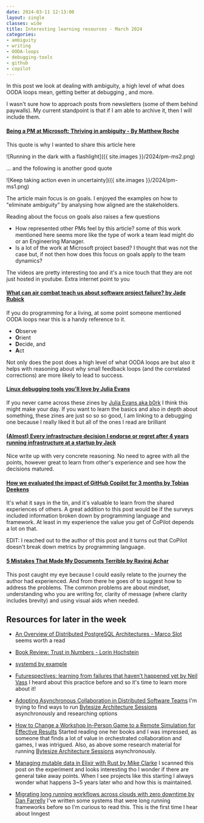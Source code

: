 ```yaml
---
date: 2024-03-11 12:13:00
layout: single
classes: wide
title: Interesting learning resources - March 2024 
categories:
- ambiguity
- writing
- OODA-loops
- debugging-tools
- github
- copilot
---
```


In this post we look at dealing with ambiguity, a high level of what does OODA loops mean, getting better at debugging , and more.

I wasn't sure how to approach posts from newsletters (some of them behind paywalls). My current standpoint is that if I am able to archive it, then I will include them.


#### [Being a PM at Microsoft: Thriving in ambiguity -  By Matthew Roche](https://web.archive.org/web/20240212173446/https%3A%2F%2Fssbipolar.com%2F2024%2F01%2F29%2Fbeing-a-pm-at-microsoft-thriving-in-ambiguity%2F)

This quote is why I wanted to share this article here

![Running in the dark with a flashlight]({{ site.images }}/2024/pm-ms2.png)


... and the following is another good quote

![Keep taking action even in uncertainty]({{ site.images }}/2024/pm-ms1.png)

The article main focus is on goals. I enjoyed the examples on how to "eliminate ambiguity" by analysing how aligned are the stakeholders. 

Reading about the focus on goals also raises a few questions

* How represented other PMs feel by this article? some of this work mentioned here seems more like the type of work a team lead might do or an Engineering Manager. 
* Is a lot of the work at Microsoft project based? I thought that was not the case but, if not then how does this focus on goals apply to the team dynamics?

The videos are pretty interesting too and it's a nice touch that they are not just hosted in youtube. Extra internet point to you



#### [What can air combat teach us about software project failure? by Jade Rubick](https://web.archive.org/web/20240214143333/https://www.rubick.com/engineering-leaders-should-obsess-over-feedback-loops/)

If you do programming for a living,  at some point someone mentioned OODA loops near this is a handy reference to it.

* **O**bserve
* **O**rient
* **D**ecide, and
* **A**ct

Not only does the post does a high level of what OODA loops are but also it helps with reasoning about why small feedback loops (and the correlated corrections) are more likely to lead to success.



#### [Linux debugging tools you'll love by Julia Evans](https://wizardzines.com/zines/debugging/) 

If you never came across these zines by [Julia Evans aka b0rk](https://social.jvns.ca/@b0rk) I think this might make your day. If you want to learn the basics and also in depth about something, these zines are just so so so good, I am linking to a debugging one because I really liked it but all of the ones I read are brilliant



#### [(Almost) Every infrastructure decision I endorse or regret after 4 years running infrastructure at a startup by Jack ](https://web.archive.org/web/20240311172850/https://cep.dev/posts/every-infrastructure-decision-i-endorse-or-regret-after-4-years-running-infrastructure-at-a-startup/)

Nice write up with very concrete reasoning. No need to agree with all the points, however great to learn from other's experience and see how the decisions matured.


#### [How we evaluated the impact of GitHub Copilot for 3 months by Tobias Deekens](https://web.archive.org/web/20240311171701/https://commercetools.com/blog/how-we-evaluated-the-impact-of-github-copilot-for-3-months) 

It's what it says in the tin, and it's valuable to learn from the shared experiences of others.
A great addition to this post would be if the surveys included information broken down by programming language and framework. At least in my experience the value you get of CoPilot depends a lot on that.

EDIT: I reached out to the author of this post and it turns out that CoPilot doesn't break down metrics by programming language. 

#### [5 Mistakes That Made My Documents Terrible by Raviraj Achar](https://web.archive.org/web/20240227103008/https://newsletter.techleadmentor.com/p/5-mistakes-that-made-my-documents?r=z1gf1)

This post caught my eye because I could easily relate to the journey the author had experienced. And from there he goes of to suggest how to address the problems. 
The common problems are about mindset, understanding who you are writing for, clarity of message (where clarity includes brevity) and using visual aids when needed.  
 

## Resources for later in the week

* [An Overview of Distributed PostgreSQL Architectures - Marco Slot](https://www.crunchydata.com/blog/an-overview-of-distributed-postgresql-architectures) seems worth a read

* [Book Review: Trust in Numbers - Lorin Hochstein](https://surfingcomplexity.blog/2024/02/11/book-review-trust-in-numbers/)

* [systemd by example](https://seb.jambor.dev/posts/systemd-by-example-part-1-minimization/)

* [Futurespectives: learning from failures that haven’t happened yet by Neil Vass](https://neil-vass.com/futurespectives-learning-from-failures-that-havent-happened-yet/) I heard about this practice before and so it's time to learn more about it!


* [Adopting Asynchronous Collaboration in Distributed Software Teams](https://www.infoq.com/articles/asynchronous-collaboration-software-teams/) I'm trying to find ways to run [Bytesize Architecture Sessions](https://bytesizearchitecturesessions.com/) asynchronously and researching options

* [How to Change a Workshop In-Person Game to a Remote Simulation for Effective Results](https://web.archive.org/web/20240212174241/https://www.jrothman.com/mpd/2024/02/how-to-change-a-workshop-in-person-game-to-a-remote-simulation-for-effective-results/)  Started reading one her books and I was impressed, as someone that finds a lot of value in orchestrated collaboration and games, I was intrigued. Also, as above some research material for running [Bytesize Architecture Sessions](https://bytesizearchitecturesessions.com/) asynchronously.

* [Managing mutable data in Elixir with Rust by Mike Clarke](https://web.archive.org/web/20240311165806/https://www.lambdafunctions.com/articles/elixir-and-rust) I scanned this post on the experiment and looks interesting tho I wonder if there are general take away points. When I see projects like this starting I always wonder what happens 3~5 years later who and how this is maintained. 

* [Migrating long running workflows across clouds with zero downtime by Dan Farrelly](https://web.archive.org/web/20240311173324/https://www.inngest.com/blog/migrating-across-clouds-with-zero-downtime) I've written some systems that were long running frameworks before so I'm curious to read this. This is the first time I hear about Inngest 